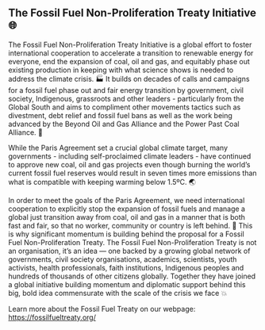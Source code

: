 ## The Fossil Fuel Non-Proliferation Treaty Initiative 🌐

The Fossil Fuel Non-Proliferation Treaty Initiative is a global effort to foster international cooperation to accelerate a transition to renewable energy for everyone, end the expansion of coal, oil and gas, and equitably phase out existing production in keeping with what science shows is needed to address the climate crisis. 🏭 It builds on decades of calls and campaigns for a fossil fuel phase out and fair energy transition by government, civil society, Indigenous, grassroots and other leaders - particularly from the Global South and aims to compliment other movements tactics such as divestment, debt relief and fossil fuel bans as well as the work being advanced by the Beyond Oil and Gas Alliance and the Power Past Coal Alliance. 🤝

While the Paris Agreement set a crucial global climate target, many governments - including self-proclaimed climate leaders - have continued to approve new coal, oil and gas projects even though burning the world’s current fossil fuel reserves would result in seven times more emissions than what is compatible with keeping warming below 1.5ºC. 🌏

In order to meet the goals of the Paris Agreement, we need international cooperation to explicitly stop the expansion of fossil fuels and manage a global just transition away from coal, oil and gas in a manner that is both fast and fair, so that no worker, community or country is left behind. 📣 This is why significant momentum is building behind the proposal for a Fossil Fuel Non-Proliferation Treaty. The Fossil Fuel Non-Proliferation Treaty is not an organisation, it’s an idea — one backed by a growing global network of governments, civil society organisations, academics, scientists, youth activists, health professionals, faith institutions, Indigenous peoples and hundreds of thousands of other citizens globally. Together they have joined a global initiative building momentum and diplomatic support behind this big, bold idea commensurate with the scale of the crisis we face 💥

Learn more about the Fossil Fuel Treaty on our webpage: https://fossilfueltreaty.org/
